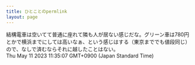 ```yaml
---
title: ひとことのpermlink
layout: page
---
```

<div class="box" dt="1683772507649">
  結構電車は空いてて普通に座れて隣も人が居ない感じだな。グリーン車は780円とかで横浜までにしては高いなぁ、という感じはする（東京まででも値段同じ）ので、なしで済むならそれに越したことはない。
  <div class="content is-small">Thu May 11 2023 11:35:07 GMT+0900 (Japan Standard Time)</div>
</div>